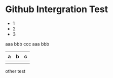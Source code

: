 # Github Intergration Test

* 1 
* 2 
* 3

aaa bbb ccc aaa bbb

| a | b | c |
| :--- | :--- | :--- |
|  |  |  |

other test

